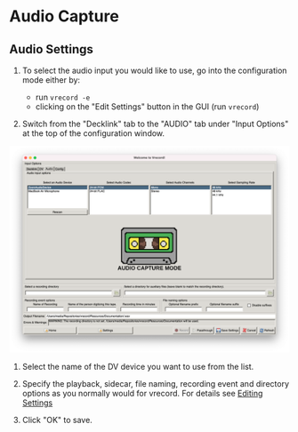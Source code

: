 # Audio Capture

## Audio Settings

1. To select the audio input you would like to use, go into the configuration mode either by:
   - run `vrecord -e`
   - clicking on the "Edit Settings" button in the GUI (run `vrecord`)

1. Switch from the "Decklink" tab to the "AUDIO" tab under "Input Options" at the top of the configuration window.

![Audio Mode](../audio_mode.png "Audio Mode") 

1. Select the name of the DV device you want to use from the list.

1. Specify the playback, sidecar, file naming, recording event and directory options as you normally would for vrecord. For details see [Editing Settings](Resources/Documentation/settings.md)

1. Click "OK" to save.